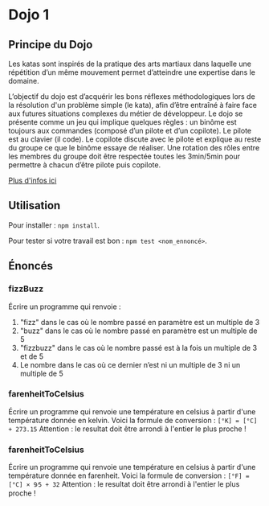 # Dojo 1

## Principe du Dojo

Les katas sont inspirés de la pratique des arts martiaux dans laquelle une 
répétition d’un même mouvement permet d’atteindre une expertise dans le domaine. 

L’objectif du dojo est d’acquérir les bons réflexes méthodologiques lors de la résolution d'un problème simple (le kata), 
afin d’être entraîné à faire face aux futures situations complexes du métier de développeur.
Le dojo se présente comme un jeu qui implique quelques règles : un binôme est toujours aux 
commandes (composé d’un pilote et d’un copilote). 
Le pilote est au clavier (il code). Le copilote discute avec le pilote et explique au reste du groupe ce 
que le binôme essaye de réaliser. Une rotation des rôles entre les membres du groupe doit être 
respectée toutes les 3min/5min pour permettre à chacun d’être pilote puis copilote. 

[Plus d'infos ici](https://docs.google.com/presentation/d/1pa5hDFLPW53jxsTltx_pCwlh6vDU09DeFAT3XxNIoDY/pub?start=false&loop=false&delayms=30000&slide=id.p)

## Utilisation

Pour installer : `npm install`.

Pour tester si votre travail est bon : `npm test <nom_ennoncé>`.

## Énoncés

### fizzBuzz

Écrire un programme qui renvoie :
1. "fizz" dans le cas où le nombre passé en paramètre est un multiple de 3
2. "buzz" dans le cas où le nombre passé en paramètre est un multiple de 5
3. "fizzbuzz" dans le cas où le nombre passé est à la fois un multiple de 3 et de 5
4. Le nombre dans le cas où ce dernier n’est ni un multiple de 3 ni un multiple de 5

### farenheitToCelsius
Écrire un programme qui renvoie une température en celsius à partir d'une température donnée en kelvin.
Voici la formule de conversion : `[°K] = [°C] + 273.15`
Attention : le resultat doit être arrondi à l'entier le plus proche !

### farenheitToCelsius

Écrire un programme qui renvoie une température en celsius à partir d'une température donnée en farenheit.
Voici la formule de conversion : `[°F] = [°C] × ​9⁄5 + 32`
Attention : le resultat doit être arrondi à l'entier le plus proche !

